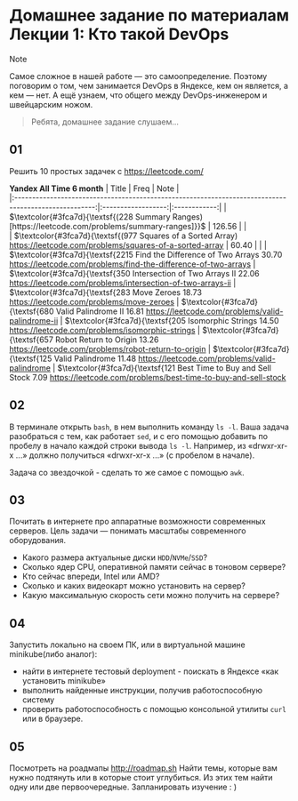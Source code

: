 # Домашнее задание по материалам Лекции 1: Кто такой DevOps
> [!NOTE]
> Самое сложное в нашей работе — это самоопределение. Поэтому поговорим о том, чем занимается DevOps в Яндексе, кем он является, а кем — нет. А ещё узнаем, что общего между DevOps-инженером и швейцарским ножом.

> Ребята, домашнее задание слушаем...

## 01 
Решить 10 простых задачек с https://leetcode.com/

**Yandex All Time 6 month**
|               Title                                                                                  |      Freq          |      Note    |     
|:----------------------------------------------------------------------------------------------------:|:------------------:|:------------:|
|  $\textcolor{#3fca7d}{\textsf{(228 Summary Ranges)[https://leetcode.com/problems/summary-ranges]}}$  |       126.56       |         |                 
|  $\textcolor{#3fca7d}{\textsf{(977	Squares of a Sorted Array) https://leetcode.com/problems/squares-of-a-sorted-array | 60.40 | |
|  $\textcolor{#3fca7d}{\textsf{2215	Find the Difference of Two Arrays 30.70 https://leetcode.com/problems/find-the-difference-of-two-arrays
|  $\textcolor{#3fca7d}{\textsf{350	Intersection of Two Arrays II 22.06 https://leetcode.com/problems/intersection-of-two-arrays-ii
|  $\textcolor{#3fca7d}{\textsf{283	Move Zeroes		18.73 https://leetcode.com/problems/move-zeroes
|  $\textcolor{#3fca7d}{\textsf{680	Valid Palindrome II		16.81 https://leetcode.com/problems/valid-palindrome-ii
|  $\textcolor{#3fca7d}{\textsf{205	Isomorphic Strings		 14.50 https://leetcode.com/problems/isomorphic-strings
|  $\textcolor{#3fca7d}{\textsf{657	Robot Return to Origin  13.26 https://leetcode.com/problems/robot-return-to-origin
|  $\textcolor{#3fca7d}{\textsf{125	Valid Palindrome 11.48 https://leetcode.com/problems/valid-palindrome
|  $\textcolor{#3fca7d}{\textsf{121	Best Time to Buy and Sell Stock 7.09 https://leetcode.com/problems/best-time-to-buy-and-sell-stock

## 02 
В терминале открыть `bash`, в нем выполнить команду `ls -l`. 
Ваша задача разобраться с тем, как работает `sed`, 
и с его помощью добавить по пробелу в начало каждой строки вывода `ls -l`. 
Например, из «drwxr-xr-x ...» должно получиться «drwxr-xr-x ...» (с пробелом в начале). 

Задача со звездочкой - сделать то же самое с помощью `awk`. 

## 03 
Почитать в интернете про аппаратные возможности современных серверов. 
Цель задачи — понимать масштабы современного оборудования. 
- Какого размера актуальные диски `HDD`/`NVMe`/`SSD`?
- Сколько ядер CPU, оперативной памяти сейчас в тоновом сервере?
- Кто сейчас впереди, Intel или AMD?
- Сколько и каких видеокарт можно установить на сервер?
- Какую максимальную скорость сети можно получить на сервере?

## 04
Запустить локально на своем ПК, или в виртуальной машине minikube(либо аналог):
- найти в интернете тестовый deployment - поискать в Яндексе «как установить minikube» 
- выполнить найденные инструкции, получив работоспособную систему
- проверить работоспособность с помощью консольной утилиты `curl` или в браузере. 

## 05 
Посмотреть на роадмапы http://roadmap.sh
Найти темы, которые вам нужно подтянуть или в которые стоит углубиться. Из этих тем найти одну или две первоочередные. Запланировать изучение : ) 
